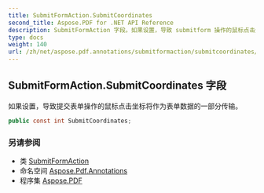 ```yaml
---
title: SubmitFormAction.SubmitCoordinates
second_title: Aspose.PDF for .NET API Reference
description: SubmitFormAction 字段。如果设置，导致 submitform 操作的鼠标点击坐标将作为表单数据的一部分传输
type: docs
weight: 140
url: /zh/net/aspose.pdf.annotations/submitformaction/submitcoordinates/
---
```

## SubmitFormAction.SubmitCoordinates 字段

如果设置，导致提交表单操作的鼠标点击坐标将作为表单数据的一部分传输。

```csharp
public const int SubmitCoordinates;
```

### 另请参阅

* 类 [SubmitFormAction](../)
* 命名空间 [Aspose.Pdf.Annotations](../../../aspose.pdf.annotations/)
* 程序集 [Aspose.PDF](../../../)